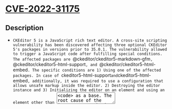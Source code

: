 
# [CVE-2022-31175](https://cve.mitre.org/cgi-bin/cvename.cgi?name=CVE-2022-31175)

## Description

- `CKEditor 5 is a JavaScript rich text editor. A cross-site scripting vulnerability has been discovered affecting three optional CKEditor 5's packages in versions prior to 35.0.1. The vulnerability allowed to trigger a JavaScript code after fulfilling special conditions. The affected packages are `@ckeditor/ckeditor5-markdown-gfm`, `@ckeditor/ckeditor5-html-support`, and `@ckeditor/ckeditor5-html-embed`. The specific conditions are 1) Using one of the affected packages. In case of `ckeditor5-html-support` and `ckeditor5-html-embed`, additionally, it was required to use a configuration that allows unsafe markup inside the editor. 2) Destroying the editor instance and 3) Initializing the editor on an element and using an element other than `<textarea>` as a base. The root cause of the issue was a mechanism responsible for updating the source element with the markup coming from the CKEditor 5 data pipeline after destroying the editor. This vulnerability might affect a small percent of integrators that depend on dynamic editor initialization/destroy and use Markdown, General HTML Support or HTML embed features. The problem has been recognized and patched. The fix is available in version 35.0.1. There are no known workarounds for this issue.`

## Cvss Data

- **Access Vector**:
  - 
- **Base Score**:
  - 

## Scores

- **Exploitability Score**:
  - 
- **Impact Score**:
  - 
- **Base Severity**:
  - 

## Other Information

- **Publish Date**:
  - 2022-08-03 19:15:08
- **Vulnerability Status**:
  - Analyzed

## References

- **security-advisories@github.com**: https://ckeditor.com/docs/ckeditor5/latest/features/general-html-support.html
- **security-advisories@github.com**: https://ckeditor.com/docs/ckeditor5/latest/features/html-embed.html
- **security-advisories@github.com**: https://ckeditor.com/docs/ckeditor5/latest/features/markdown.html
- **security-advisories@github.com**: https://github.com/ckeditor/ckeditor5/security/advisories/GHSA-42wq-rch8-6f6j
